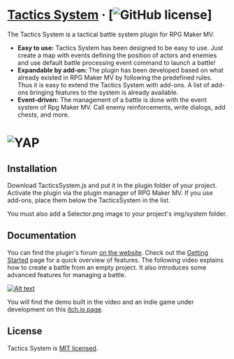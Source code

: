 # [Tactics System](https://forums.rpgmakerweb.com/index.php?threads/tactics-system-1-1.117600/) &middot; [![GitHub license](https://img.shields.io/badge/license-MIT-blue.svg)]
The Tactics System is a tactical battle system plugin for RPG Maker MV.

* **Easy to use:** Tactics System has been designed to be easy to use. Just create a map with events defining the position of actors and enemies and use default battle processing event command to launch a battle!
* **Expandable by add-on:** The plugin has been developed based on what already existed in RPG Maker MV by following the predefined rules. Thus it is easy to extend the Tactics System with add-ons. A list of add-ons bringing features to the system is already available.
* **Event-driven:** The management of a battle is done with the event system of Rpg Maker MV. Call enemy reinforcements, write dialogs, add chests, and more.

# <img alt="YAP" src="https://i.imgur.com/KkAjCZL.gif">

## Installation
Download TacticsSystem.js and put it in the plugin folder of your project. Activate the plugin via the plugin manager of RPG Maker MV. If you use add-ons, place them below the TacticsSystem in the list.

You must also add a Selector.png image to your project's img/system folder.

## Documentation
You can find the plugin's forum [on the website](https://forums.rpgmakerweb.com/index.php?threads/tactics-system-1-1.117600/).
Check out the [Getting Started](https://belmoussaoui.github.io/Tactics-System/) page for a quick overview of features.
The following video explains how to create a battle from an empty project. It also introduces some advanced features for managing a battle.


[![Alt text](https://img.youtube.com/vi/Uf3b-STrGRU/0.jpg)](https://www.youtube.com/watch?v=Uf3b-STrGRU)

You will find the demo built in the video and an indie game under development on this [itch.io page](https://arleq1.itch.io/the-unloved-game).

## License
Tactics System is [MIT licensed](./LICENSE).
